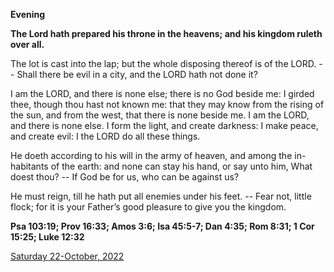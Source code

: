 **Evening**

**The Lord hath prepared his throne in the heavens; and his kingdom ruleth over all.**
 
The lot is cast into the lap; but the whole disposing thereof is of the LORD. -- Shall there be evil in a city, and the LORD hath not done it?
 
I am the LORD, and there is none else; there is no God beside me: I girded thee, though thou hast not known me: that they may know from the rising of the sun, and from the west, that there is none beside me. I am the LORD, and there is none else. I form the light, and create darkness: I make peace, and create evil: I the LORD do all these things.
 
He doeth according to his will in the army of heaven, and among the in-habitants of the earth: and none can stay his hand, or say unto him, What doest thou? -- If God be for us, who can be against us?
 
He must reign, till he hath put all enemies under his feet. -- Fear not, little flock; for it is your Father’s good pleasure to give you the kingdom.  

**Psa 103:19; Prov 16:33; Amos 3:6; Isa 45:5-7; Dan 4:35; Rom 8:31; 1 Cor 15:25; Luke 12:32**

[Saturday 22-October, 2022](https://t.me/daily_light)

